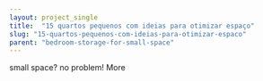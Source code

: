 ```yaml
---
layout: project_single
title:  "15 quartos pequenos com ideias para otimizar espaço"
slug: "15-quartos-pequenos-com-ideias-para-otimizar-espaco"
parent: "bedroom-storage-for-small-space"
---
```

small space? no problem!                                                                                                                                                     More